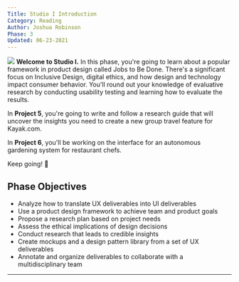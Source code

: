 ```yaml
---
Title: Studio I Introduction
Category: Reading
Author: Joshua Robinson 
Phase: 3 
Updated: 06-23-2021
---
```

![](https://prodesigncurriculum.s3.us-east-2.amazonaws.com/phase-intro-studio1.png)
**Welcome to Studio I.** 
In this phase, you're going to learn about a popular framework in product design called Jobs to Be Done. There's a significant focus on Inclusive Design, digital ethics, and how design and technology impact consumer behavior. You'll round out your knowledge of evaluative research by conducting usability testing and learning how to evaluate the results. 

In **Project 5**, you're going to write and follow a research guide that will uncover the insights you need to create a new group travel feature for Kayak.com. 

In **Project 6**, you'll be working on the interface for an autonomous gardening system for restaurant chefs. 

Keep going! 👏



## Phase Objectives
- Analyze how to translate UX deliverables into UI deliverables
- Use a product design framework to achieve team and product goals
- Propose a research plan based on project needs
- Assess the ethical implications of design decisions
- Conduct research that leads to credible insights
- Create mockups and a design pattern library from a set of UX deliverables
- Annotate and organize deliverables to collaborate with a multidisciplinary team

---